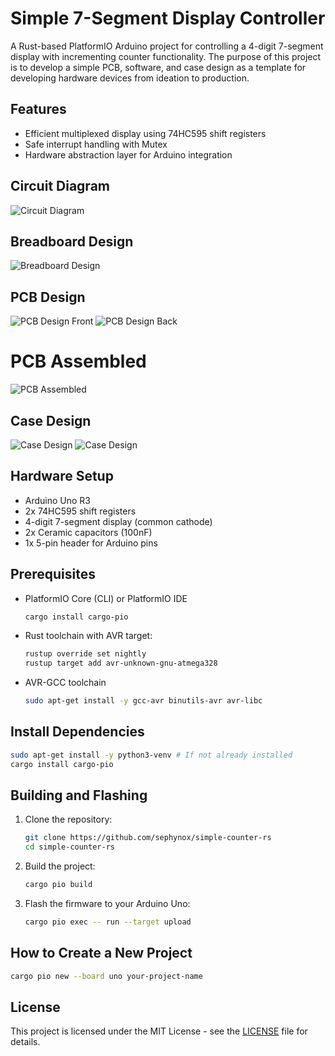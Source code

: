 # Simple 7-Segment Display Controller

A Rust-based PlatformIO Arduino project for controlling a 4-digit 7-segment
display with incrementing counter functionality. The purpose of this project is
to develop a simple PCB, software, and case design as a template for developing
hardware devices from ideation to production.

## Features

- Efficient multiplexed display using 74HC595 shift registers
- Safe interrupt handling with Mutex
- Hardware abstraction layer for Arduino integration

## Circuit Diagram

![Circuit Diagram](docs/images/circuit_diagram-removebg.png)

## Breadboard Design

![Breadboard Design](docs/images/breadboard.jpeg)

## PCB Design

![PCB Design Front](docs/images/circuitboard-front.png)
![PCB Design Back](docs/images/circuitboard-back.png)

# PCB Assembled

![PCB Assembled](docs/images/pcb_assembled.jpeg)

## Case Design

![Case Design](docs/images/sketch_clean.png)
![Case Design](docs/images/3d_case.png)

## Hardware Setup

- Arduino Uno R3
- 2x 74HC595 shift registers
- 4-digit 7-segment display (common cathode)
- 2x Ceramic capacitors (100nF)
- 1x 5-pin header for Arduino pins

## Prerequisites

- PlatformIO Core (CLI) or PlatformIO IDE
  ```bash
  cargo install cargo-pio
  ```
- Rust toolchain with AVR target:
  ```bash
  rustup override set nightly
  rustup target add avr-unknown-gnu-atmega328
  ```
- AVR-GCC toolchain
  ```bash
  sudo apt-get install -y gcc-avr binutils-avr avr-libc
  ```

## Install Dependencies

```bash
sudo apt-get install -y python3-venv # If not already installed
cargo install cargo-pio
```

## Building and Flashing

1. Clone the repository:

   ```bash
   git clone https://github.com/sephynox/simple-counter-rs
   cd simple-counter-rs
   ```

2. Build the project:

   ```bash
   cargo pio build
   ```

3. Flash the firmware to your Arduino Uno:

   ```bash
   cargo pio exec -- run --target upload
   ```

## How to Create a New Project

```bash
cargo pio new --board uno your-project-name
```

## License

This project is licensed under the MIT License - see the [LICENSE](LICENSE) file for details.
